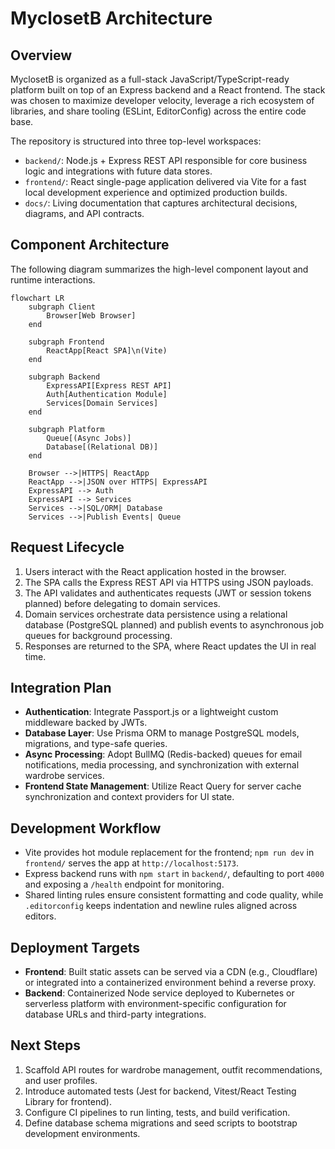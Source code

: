 # MyclosetB Architecture

## Overview
MyclosetB is organized as a full-stack JavaScript/TypeScript-ready platform built on top of an Express backend and a React frontend. The stack was chosen to maximize developer velocity, leverage a rich ecosystem of libraries, and share tooling (ESLint, EditorConfig) across the entire code base.

The repository is structured into three top-level workspaces:

- `backend/`: Node.js + Express REST API responsible for core business logic and integrations with future data stores.
- `frontend/`: React single-page application delivered via Vite for a fast local development experience and optimized production builds.
- `docs/`: Living documentation that captures architectural decisions, diagrams, and API contracts.

## Component Architecture
The following diagram summarizes the high-level component layout and runtime interactions.

```mermaid
flowchart LR
    subgraph Client
        Browser[Web Browser]
    end

    subgraph Frontend
        ReactApp[React SPA]\n(Vite)
    end

    subgraph Backend
        ExpressAPI[Express REST API]
        Auth[Authentication Module]
        Services[Domain Services]
    end

    subgraph Platform
        Queue[(Async Jobs)]
        Database[(Relational DB)]
    end

    Browser -->|HTTPS| ReactApp
    ReactApp -->|JSON over HTTPS| ExpressAPI
    ExpressAPI --> Auth
    ExpressAPI --> Services
    Services -->|SQL/ORM| Database
    Services -->|Publish Events| Queue
```

## Request Lifecycle
1. Users interact with the React application hosted in the browser.
2. The SPA calls the Express REST API via HTTPS using JSON payloads.
3. The API validates and authenticates requests (JWT or session tokens planned) before delegating to domain services.
4. Domain services orchestrate data persistence using a relational database (PostgreSQL planned) and publish events to asynchronous job queues for background processing.
5. Responses are returned to the SPA, where React updates the UI in real time.

## Integration Plan
- **Authentication**: Integrate Passport.js or a lightweight custom middleware backed by JWTs.
- **Database Layer**: Use Prisma ORM to manage PostgreSQL models, migrations, and type-safe queries.
- **Async Processing**: Adopt BullMQ (Redis-backed) queues for email notifications, media processing, and synchronization with external wardrobe services.
- **Frontend State Management**: Utilize React Query for server cache synchronization and context providers for UI state.

## Development Workflow
- Vite provides hot module replacement for the frontend; `npm run dev` in `frontend/` serves the app at `http://localhost:5173`.
- Express backend runs with `npm start` in `backend/`, defaulting to port `4000` and exposing a `/health` endpoint for monitoring.
- Shared linting rules ensure consistent formatting and code quality, while `.editorconfig` keeps indentation and newline rules aligned across editors.

## Deployment Targets
- **Frontend**: Built static assets can be served via a CDN (e.g., Cloudflare) or integrated into a containerized environment behind a reverse proxy.
- **Backend**: Containerized Node service deployed to Kubernetes or serverless platform with environment-specific configuration for database URLs and third-party integrations.

## Next Steps
1. Scaffold API routes for wardrobe management, outfit recommendations, and user profiles.
2. Introduce automated tests (Jest for backend, Vitest/React Testing Library for frontend).
3. Configure CI pipelines to run linting, tests, and build verification.
4. Define database schema migrations and seed scripts to bootstrap development environments.
